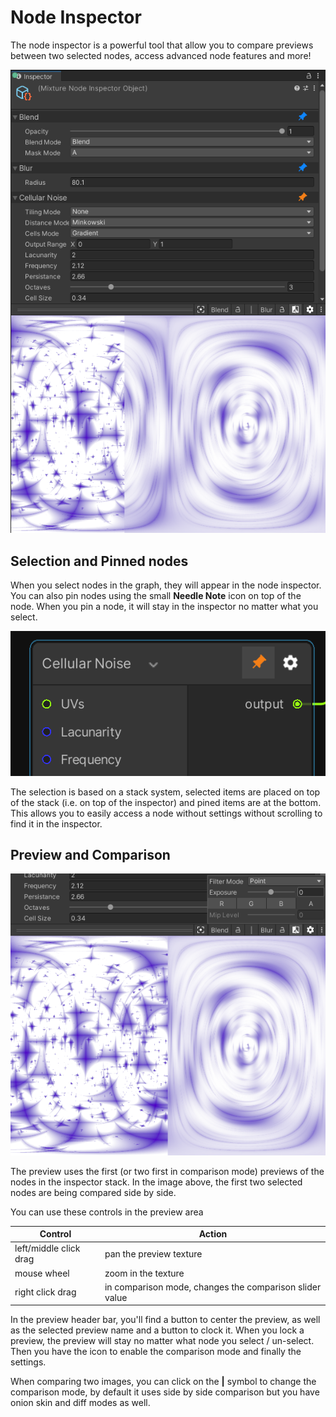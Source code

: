 # Node Inspector

The node inspector is a powerful tool that allow you to compare previews between two selected nodes, access advanced node features and more!

![](Images/2020-09-25-00-56-38.png)

## Selection and Pinned nodes

When you select nodes in the graph, they will appear in the node inspector. You can also pin nodes using the small **Needle Note** icon on top of the node. When you pin a node, it will stay in the inspector no matter what you select.

![](Images/2020-09-25-00-57-52.png)

The selection is based on a stack system, selected items are placed on top of the stack (i.e. on top of the inspector) and pined items are at the bottom. This allows you to easily access a node without settings without scrolling to find it in the inspector.

## Preview and Comparison

![](Images/2020-09-25-01-00-06.png)

The preview uses the first (or two first in comparison mode) previews of the nodes in the inspector stack. In the image above, the first two selected nodes are being compared side by side.

You can use these controls in the preview area

Control | Action
--- | ---
left/middle click drag | pan the preview texture
mouse wheel | zoom in the texture
right click drag | in comparison mode, changes the comparison slider value

In the preview header bar, you'll find a button to center the preview, as well as the selected preview name and a button to clock it. When you lock a preview, the preview will stay no matter what node you select / un-select. Then you have the icon to enable the comparison mode and finally the settings.

When comparing two images, you can click on the **|** symbol to change the comparison mode, by default it uses side by side comparison but you have onion skin and diff modes as well.
